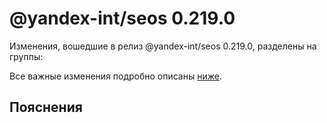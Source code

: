 # @yandex-int/seos 0.219.0

<!-- ЧЕЛОВЕЧЕСКОЕ ВСТУПЛЕНИЕ -->

Изменения, вошедшие в релиз @yandex-int/seos 0.219.0, разделены на группы:

Все важные изменения подробно описаны [ниже](#Пояснения).

## Пояснения

